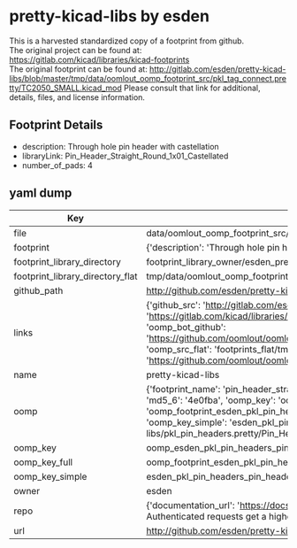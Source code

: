 # pretty-kicad-libs by esden  
This is a harvested standardized copy of a footprint from github.  
The original project can be found at:  
https://gitlab.com/kicad/libraries/kicad-footprints  
The original footprint can be found at:
http://gitlab.com/esden/pretty-kicad-libs/blob/master/tmp/data/oomlout_oomp_footprint_src/pkl_tag_connect.pretty/TC2050_SMALL.kicad_mod
Please consult that link for additional, details, files, and license information.  
## Footprint Details
* description: Through hole pin header with castellation  
* libraryLink: Pin_Header_Straight_Round_1x01_Castellated  
* number_of_pads: 4  
## yaml dump  
| Key | Value |  
| --- | --- |  
| file | data/oomlout_oomp_footprint_src/pretty-kicad-libs/pkl_pin_headers.pretty/Pin_Header_Straight_Round_1x01_Castellated.kicad_mod |  
| footprint | {'description': 'Through hole pin header with castellation', 'libraryLink': 'Pin_Header_Straight_Round_1x01_Castellated', 'number_of_pads': 4} |  
| footprint_library_directory | footprint_library_owner/esden_pretty-kicad-libs |  
| footprint_library_directory_flat | tmp/data/oomlout_oomp_footprint_src/footprints_flat/esden_pkl_pin_headers_pin_header_straight_round_1x01_castellated/working |  
| github_path | http://github.com/esden/pretty-kicad-libs/blob/master/tmp/data/oomlout_oomp_footprint_src/pkl_pin_headers.pretty/Pin_Header_Straight_Round_1x01_Castellated.kicad_mod |  
| links | {'github_src': 'http://gitlab.com/esden/pretty-kicad-libs/blob/master/tmp/data/oomlout_oomp_footprint_src/pkl_tag_connect.pretty/TC2050_SMALL.kicad_mod', 'github_src_repo': 'https://gitlab.com/kicad/libraries/kicad-footprints', 'oomp_bot': 'tmp/data/oomlout_oomp_footprint_src/footprints/esden_pkl_pin_headers_pin_header_straight_round_1x01_castellated/working', 'oomp_bot_github': 'https://github.com/oomlout/oomlout_oomp_footprint_bot/tree/main/tmp/data/oomlout_oomp_footprint_src/footprints/esden_pkl_pin_headers_pin_header_straight_round_1x01_castellated/working', 'oomp_src_flat': 'footprints_flat/tmp/data/oomlout_oomp_footprint_src/footprints_flat/esden_pkl_pin_headers_pin_header_straight_round_1x01_castellated/working', 'oomp_src_flat_github': 'https://github.com/oomlout/oomlout_oomp_footprint_src/tree/main/tmp/data/oomlout_oomp_footprint_src/footprints_flat/esden_pkl_pin_headers_pin_header_straight_round_1x01_castellated/working'} |  
| name | pretty-kicad-libs |  
| oomp | {'footprint_name': 'pin_header_straight_round_1x01_castellated', 'library_name': 'pkl_pin_headers', 'md5': '4e0fbaf56b48ae6d37c7c72a7d28462c', 'md5_10': '4e0fbaf56b', 'md5_5': '4e0fb', 'md5_6': '4e0fba', 'oomp_key': 'oomp_esden_pkl_pin_headers_pin_header_straight_round_1x01_castellated', 'oomp_key_extra': 'oomp_footprint_esden_pkl_pin_headers_pin_header_straight_round_1x01_castellated', 'oomp_key_full': 'oomp_footprint_esden_pkl_pin_headers_pin_header_straight_round_1x01_castellated_4e0fba', 'oomp_key_simple': 'esden_pkl_pin_headers_pin_header_straight_round_1x01_castellated', 'original_filename': 'data/oomlout_oomp_footprint_src/pretty-kicad-libs/pkl_pin_headers.pretty/Pin_Header_Straight_Round_1x01_Castellated.kicad_mod', 'owner_name': 'esden'} |  
| oomp_key | oomp_esden_pkl_pin_headers_pin_header_straight_round_1x01_castellated |  
| oomp_key_full | oomp_footprint_esden_pkl_pin_headers_pin_header_straight_round_1x01_castellated |  
| oomp_key_simple | esden_pkl_pin_headers_pin_header_straight_round_1x01_castellated |  
| owner | esden |  
| repo | {'documentation_url': 'https://docs.github.com/rest/overview/resources-in-the-rest-api#rate-limiting', 'message': "API rate limit exceeded for 84.66.142.224. (But here's the good news: Authenticated requests get a higher rate limit. Check out the documentation for more details.)"} |  
| url | http://github.com/esden/pretty-kicad-libs |  

